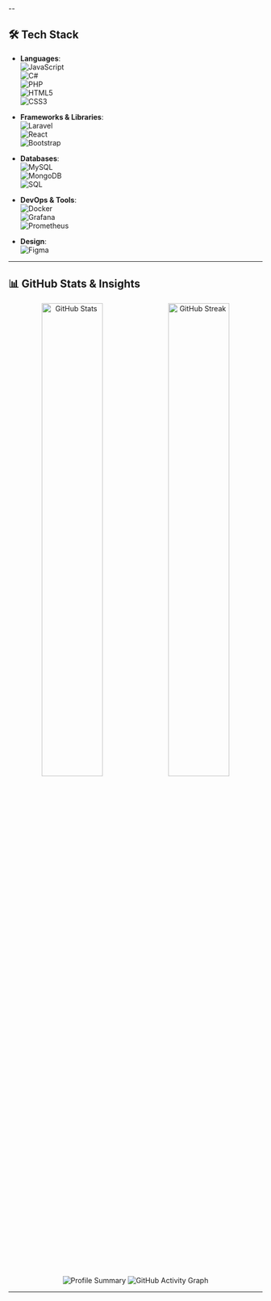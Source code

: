 --

## 🛠️ Tech Stack

- **Languages**:  
  ![JavaScript](https://img.shields.io/badge/JavaScript-F7DF1E?style=for-the-badge&logo=javascript&logoColor=black)  
  ![C#](https://img.shields.io/badge/C%23-239120?style=for-the-badge&logo=csharp&logoColor=white)  
  ![PHP](https://img.shields.io/badge/PHP-777BB4?style=for-the-badge&logo=php&logoColor=white)  
  ![HTML5](https://img.shields.io/badge/HTML5-E34F26?style=for-the-badge&logo=html5&logoColor=white)  
  ![CSS3](https://img.shields.io/badge/CSS3-1572B6?style=for-the-badge&logo=css3&logoColor=white)

- **Frameworks & Libraries**:  
  ![Laravel](https://img.shields.io/badge/Laravel-FF2D20?style=for-the-badge&logo=laravel&logoColor=white)  
  ![React](https://img.shields.io/badge/React-61DAFB?style=for-the-badge&logo=react&logoColor=black)  
  ![Bootstrap](https://img.shields.io/badge/Bootstrap-7952B3?style=for-the-badge&logo=bootstrap&logoColor=white)

- **Databases**:  
  ![MySQL](https://img.shields.io/badge/MySQL-4479A1?style=for-the-badge&logo=mysql&logoColor=white)  
  ![MongoDB](https://img.shields.io/badge/MongoDB-4EA94B?style=for-the-badge&logo=mongodb&logoColor=white)  
  ![SQL](https://img.shields.io/badge/SQL-CC2927?style=for-the-badge&logo=microsoftsqlserver&logoColor=white)

- **DevOps & Tools**:  
  ![Docker](https://img.shields.io/badge/Docker-2496ED?style=for-the-badge&logo=docker&logoColor=white)  
  ![Grafana](https://img.shields.io/badge/Grafana-F46800?style=for-the-badge&logo=grafana&logoColor=white)  
  ![Prometheus](https://img.shields.io/badge/Prometheus-E6522C?style=for-the-badge&logo=prometheus&logoColor=white)

- **Design**:  
  ![Figma](https://img.shields.io/badge/Figma-F24E1E?style=for-the-badge&logo=figma&logoColor=white)

---

## 📊 GitHub Stats & Insights

<p align="center">
  <img src="https://github-readme-stats.vercel.app/api?username=yourusername&show_icons=true&theme=radical" alt="GitHub Stats" width="49%" />
  <img src="https://github-readme-streak-stats.herokuapp.com/?user=yourusername&theme=radical" alt="GitHub Streak" width="49%" />
</p>

<p align="center">
  <img src="https://github-profile-summary-cards.vercel.app/api/cards/profile-details?username=yourusername&theme=radical" alt="Profile Summary" />
  <img src="https://github-readme-activity-graph.vercel.app/graph?username=yourusername&theme=radical&hide_border=true" alt="GitHub Activity Graph" />
</p>

---
